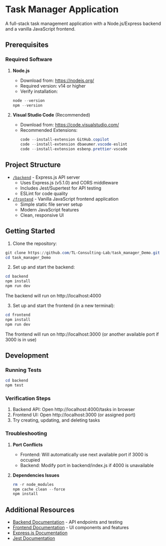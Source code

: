 # Task Manager Application

A full-stack task management application with a Node.js/Express backend and a vanilla JavaScript frontend.

## Prerequisites

### Required Software
1. **Node.js**
   - Download from: https://nodejs.org/
   - Required version: v14 or higher
   - Verify installation:
   ```powershell
   node --version
   npm --version
   ```

2. **Visual Studio Code** (Recommended)
   - Download from: https://code.visualstudio.com/
   - Recommended Extensions:
     ```powershell
     code --install-extension GitHub.copilot
     code --install-extension dbaeumer.vscode-eslint
     code --install-extension esbenp.prettier-vscode
     ```

## Project Structure

- [`/backend`](backend/README.md) - Express.js API server
  - Uses Express.js (v5.1.0) and CORS middleware
  - Includes Jest/Supertest for API testing
  - ESLint for code quality
- [`/frontend`](frontend/README.md) - Vanilla JavaScript frontend application
  - Simple static file server setup
  - Modern JavaScript features
  - Clean, responsive UI

## Getting Started

1. Clone the repository:
```powershell
git clone https://github.com/TL-Consulting-Lab/task_manager_Demo.git
cd task_manager_Demo
```

2. Set up and start the backend:
```powershell
cd backend
npm install
npm run dev
```
The backend will run on http://localhost:4000

3. Set up and start the frontend (in a new terminal):
```powershell
cd frontend
npm install
npm run dev
```
The frontend will run on http://localhost:3000 (or another available port if 3000 is in use)

## Development

### Running Tests
```powershell
cd backend
npm test
```

### Verification Steps
1. Backend API: Open http://localhost:4000/tasks in browser
2. Frontend UI: Open http://localhost:3000 (or assigned port)
3. Try creating, updating, and deleting tasks

### Troubleshooting

1. **Port Conflicts**
   - Frontend: Will automatically use next available port if 3000 is occupied
   - Backend: Modify port in backend/index.js if 4000 is unavailable

2. **Dependencies Issues**
   ```powershell
   rm -r node_modules
   npm cache clean --force
   npm install
   ```

## Additional Resources

- [Backend Documentation](backend/README.md) - API endpoints and testing
- [Frontend Documentation](frontend/README.md) - UI components and features
- [Express.js Documentation](https://expressjs.com/)
- [Jest Documentation](https://jestjs.io/)